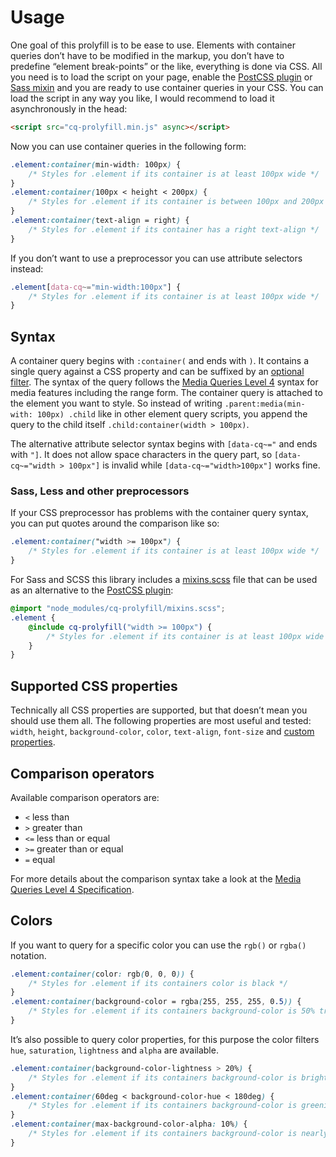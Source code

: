 # Usage

One goal of this prolyfill is to be ease to use. Elements with container queries don’t have to be modified in the markup, you don’t have to predefine “element break-points” or the like, everything is done via CSS. All you need is to load the script on your page, enable the [PostCSS plugin](postcss.md) or [Sass mixin](#sass-less-and-other-preprocessors) and you are ready to use container queries in your CSS. You can load the script in any way you like, I would recommend to load it asynchronously in the head:

```html
<script src="cq-prolyfill.min.js" async></script>
```

Now you can use container queries in the following form:

```css
.element:container(min-width: 100px) {
	/* Styles for .element if its container is at least 100px wide */
}
.element:container(100px < height < 200px) {
	/* Styles for .element if its container is between 100px and 200px high */
}
.element:container(text-align = right) {
	/* Styles for .element if its container has a right text-align */
}
```

If you don’t want to use a preprocessor you can use attribute selectors instead:

```css
.element[data-cq~="min-width:100px"] {
	/* Styles for .element if its container is at least 100px wide */
}
```

## Syntax

A container query begins with `:container(` and ends with `)`. It contains a single query against a CSS property and can be suffixed by an [optional filter](#colors). The syntax of the query follows the [Media Queries Level 4](https://www.w3.org/TR/2017/WD-mediaqueries-4-20170519/#mq-features) syntax for media features including the range form. The container query is attached to the element you want to style. So instead of writing `.parent:media(min-with: 100px) .child` like in other element query scripts, you append the query to the child itself `.child:container(width > 100px)`.

The alternative attribute selector syntax begins with `[data-cq~="` and ends with `"]`. It does not allow space characters in the query part, so `[data-cq~="width > 100px"]` is invalid while `[data-cq~="width>100px"]` works fine.

### Sass, Less and other preprocessors

If your CSS preprocessor has problems with the container query syntax, you can put quotes around the comparison like so:

```css
.element:container("width >= 100px") {
	/* Styles for .element if its container is at least 100px wide */
}
```

For Sass and SCSS this library includes a [mixins.scss](../mixins.scss) file that can be used as an alternative to the [PostCSS plugin](postcss.md):

```scss
@import "node_modules/cq-prolyfill/mixins.scss";
.element {
	@include cq-prolyfill("width >= 100px") {
		/* Styles for .element if its container is at least 100px wide */
	}
}
```

## Supported CSS properties

Technically all CSS properties are supported, but that doesn’t mean you should use them all. The following properties are most useful and tested: `width`, `height`, `background-color`, `color`, `text-align`, `font-size` and [custom properties](https://developer.mozilla.org/en-US/docs/Web/CSS/Using_CSS_variables).

## Comparison operators

Available comparison operators are:

* `<` less than
* `>` greater than
* `<=` less than or equal
* `>=` greater than or equal
* `=` equal

For more details about the comparison syntax take a look at the [Media Queries Level 4 Specification](https://www.w3.org/TR/2017/WD-mediaqueries-4-20170519/#mq-features).

## Colors

If you want to query for a specific color you can use the `rgb()` or `rgba()` notation.

```css
.element:container(color: rgb(0, 0, 0)) {
	/* Styles for .element if its containers color is black */
}
.element:container(background-color = rgba(255, 255, 255, 0.5)) {
	/* Styles for .element if its containers background-color is 50% transparent white */
}
```

It’s also possible to query color properties, for this purpose the color filters `hue`, `saturation`, `lightness` and `alpha` are available.

```css
.element:container(background-color-lightness > 20%) {
	/* Styles for .element if its containers background-color is brighter than 20% */
}
.element:container(60deg < background-color-hue < 180deg) {
	/* Styles for .element if its containers background-color is greenish */
}
.element:container(max-background-color-alpha: 10%) {
	/* Styles for .element if its containers background-color is nearly transparent */
}
```
